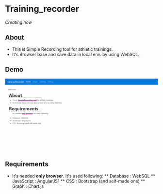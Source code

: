 # Training_recorder
_Creating now_

## About
* This is Simple Recording tool for athletic trainings.
* It's Browser base and save data in local env. by using WebSQL.

## Demo

![demo](https://github.com/73spica/Training_recorder/blob/master/demo/demo.gif)

## Requirements
* It's needed __only browser__. It's used following:
** Database : WebSQL
** JavaScript : AngularJS1
** CSS : Bootstrap (and self-made one)
** Graph : Chart.js